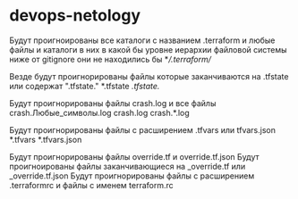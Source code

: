 # devops-netology

Будут проигноированы все каталоги с названием .terraform и любые файлы и каталоги в них в какой бы уровне иерархии файловой системы ниже от gitignore они не находились бы
**/.terraform/*

Везде будут проигнорированы файлы которые заканчиваются на .tfstate или содержат ".tfstate." 
*.tfstate
*.tfstate.*

Будут проигнорированы файлы crash.log и все файлы crash.Любые_символы.log
crash.log
crash.*.log

Будут проигнорированы файлы с расширением .tfvars или tfvars.json
*.tfvars
*.tfvars.json

Будут проигнорированы файлы override.tf и override.tf.json
Будут проигноированы файлы заканчивающиеся на _override.tf или _override.tf.json
Будут проигнорированы файлы с расширением .terraformrc и файлы с именем terraform.rc